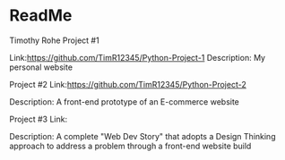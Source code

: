 # ReadMe
Timothy Rohe
Project #1

Link:https://github.com/TimR12345/Python-Project-1
Description: My personal website

Project #2
Link:https://github.com/TimR12345/Python-Project-2

Description: A front-end prototype of an E-commerce website

Project #3
Link:

Description: A complete "Web Dev Story" that adopts a Design Thinking approach to address a problem through a front-end website build

